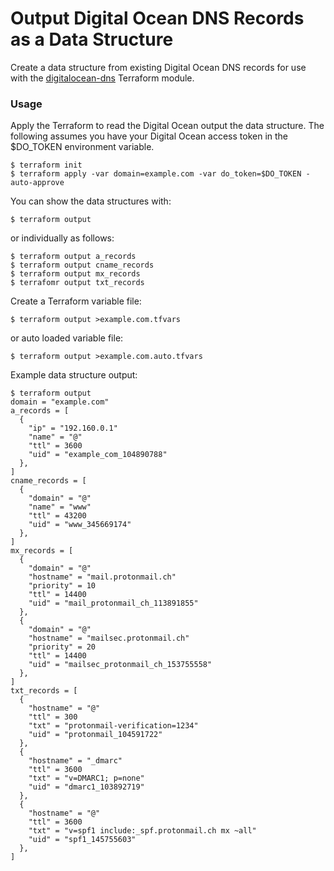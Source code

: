 # Output Digital Ocean DNS Records as a Data Structure

Create a data structure from existing Digital Ocean DNS records for use with the [digitalocean-dns](https://github.com/mangomagic/digitalocean-dns) Terraform module.

### Usage
Apply the Terraform to read the Digital Ocean output the data structure. The following assumes you have your Digital Ocean access token in the $DO_TOKEN environment variable.
```
$ terraform init
$ terraform apply -var domain=example.com -var do_token=$DO_TOKEN -auto-approve
```

You can show the data structures with:

```
$ terraform output
```

or individually as follows:
```
$ terraform output a_records
$ terraform output cname_records
$ terraform output mx_records
$ terrafomr output txt_records 
```

Create a Terraform variable file:
```
$ terraform output >example.com.tfvars
```
or auto loaded variable file:
```
$ terraform output >example.com.auto.tfvars
```

Example data structure output:
```
$ terraform output
domain = "example.com"
a_records = [
  {
    "ip" = "192.160.0.1"
    "name" = "@"
    "ttl" = 3600
    "uid" = "example_com_104890788"
  },
]
cname_records = [
  {
    "domain" = "@"
    "name" = "www"
    "ttl" = 43200
    "uid" = "www_345669174"
  },
]
mx_records = [
  {
    "domain" = "@"
    "hostname" = "mail.protonmail.ch"
    "priority" = 10
    "ttl" = 14400
    "uid" = "mail_protonmail_ch_113891855"
  },
  {
    "domain" = "@"
    "hostname" = "mailsec.protonmail.ch"
    "priority" = 20
    "ttl" = 14400
    "uid" = "mailsec_protonmail_ch_153755558"
  },
]
txt_records = [
  {
    "hostname" = "@"
    "ttl" = 300
    "txt" = "protonmail-verification=1234"
    "uid" = "protonmail_104591722"
  },
  {
    "hostname" = "_dmarc"
    "ttl" = 3600
    "txt" = "v=DMARC1; p=none"
    "uid" = "dmarc1_103892719"
  },
  {
    "hostname" = "@"
    "ttl" = 3600
    "txt" = "v=spf1 include:_spf.protonmail.ch mx ~all"
    "uid" = "spf1_145755603"
  },
]
```